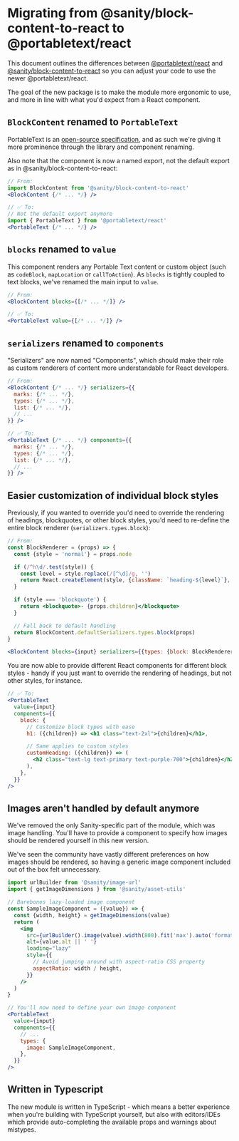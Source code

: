 # Migrating from @sanity/block-content-to-react to @portabletext/react

This document outlines the differences between [@portabletext/react](https://www.npmjs.com/package/@portabletext/react) and [@sanity/block-content-to-react](https://www.npmjs.com/package/@sanity/block-content-to-react) so you can adjust your code to use the newer @portabletext/react.

The goal of the new package is to make the module more ergonomic to use, and more in line with what you'd expect from a React component.

## `BlockContent` renamed to `PortableText`

PortableText is an [open-source specification](https://portabletext.org/), and as such we're giving it more prominence through the library and component renaming.

Also note that the component is now a named export, not the default export as in @sanity/block-content-to-react:

```jsx
// From:
import BlockContent from '@sanity/block-content-to-react'
<BlockContent {/* ... */} />

// ✅ To:
// Not the default export anymore
import { PortableText } from '@portabletext/react'
<PortableText {/* ... */} />
```

## `blocks` renamed to `value`

This component renders any Portable Text content or custom object (such as `codeBlock`, `mapLocation` or `callToAction`). As `blocks` is tightly coupled to text blocks, we've renamed the main input to `value`.

```jsx
// From:
<BlockContent blocks={[/* ... */]} />

// ✅ To:
<PortableText value={[/* ... */]} />
```

## `serializers` renamed to `components`

"Serializers" are now named "Components", which should make their role as custom renderers of content more understandable for React developers.

```jsx
// From:
<BlockContent {/* ... */} serializers={{
  marks: {/* ... */},
  types: {/* ... */},
  list: {/* ... */},
  // ...
}} />

// ✅ To:
<PortableText {/* ... */} components={{
  marks: {/* ... */},
  types: {/* ... */},
  list: {/* ... */},
  // ...
}} />
```

## Easier customization of individual block styles

Previously, if you wanted to override you'd need to override the rendering of headings, blockquotes, or other block styles, you'd need to re-define the entire block renderer (`serializers.types.block`):

```jsx
// From:
const BlockRenderer = (props) => {
  const {style = 'normal'} = props.node

  if (/^h\d/.test(style)) {
    const level = style.replace(/[^\d]/g, '')
    return React.createElement(style, {className: `heading-${level}`}, props.children)
  }

  if (style === 'blockquote') {
    return <blockquote>- {props.children}</blockquote>
  }

  // Fall back to default handling
  return BlockContent.defaultSerializers.types.block(props)
}

<BlockContent blocks={input} serializers={{types: {block: BlockRenderer}}} />
```

You are now able to provide different React components for different block styles - handy if you just want to override the rendering of headings, but not other styles, for instance.

```jsx
// ✅ To:
<PortableText
  value={input}
  components={{
    block: {
      // Customize block types with ease
      h1: ({children}) => <h1 class="text-2xl">{children}</h1>,

      // Same applies to custom styles
      customHeading: ({children}) => (
        <h2 class="text-lg text-primary text-purple-700">{children}</h2>
      ),
    },
  }}
/>
```

## Images aren't handled by default anymore

We've removed the only Sanity-specific part of the module, which was image handling. You'll have to provide a component to specify how images should be rendered yourself in this new version.

We've seen the community have vastly different preferences on how images should be rendered, so having a generic image component included out of the box felt unnecessary.

```jsx
import urlBuilder from '@sanity/image-url'
import { getImageDimensions } from '@sanity/asset-utils'

// Barebones lazy-loaded image component
const SampleImageComponent = ({value}) => {
  const {width, height} = getImageDimensions(value)
  return (
    <img
      src={urlBuilder().image(value).width(800).fit('max').auto('format').url()}
      alt={value.alt || ' '}
      loading="lazy"
      style={{
        // Avoid jumping around with aspect-ratio CSS property
        aspectRatio: width / height,
      }}
    />
  )
}

// You'll now need to define your own image component
<PortableText
  value={input}
  components={{
    // ...
    types: {
      image: SampleImageComponent,
    },
  }}
/>
```

## Written in Typescript

The new module is written in TypeScript - which means a better experience when you're building with TypeScript yourself, but also with editors/IDEs which provide auto-completing the available props and warnings about mistypes.
